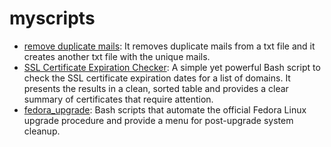# myscripts

- [remove duplicate mails](remove_duplicate_mails): It removes duplicate mails from a txt file and it creates another txt file with the unique mails.   
- [SSL Certificate Expiration Checker](certification_check): A simple yet powerful Bash script to check the SSL certificate expiration dates for a list of domains. It presents the results in a clean, sorted table and provides a clear summary of certificates that require attention.   
- [fedora_upgrade](fedora_upgrade): Bash scripts that automate the official Fedora Linux upgrade procedure and provide a menu for post-upgrade system cleanup.
